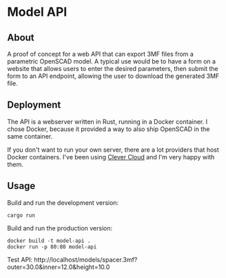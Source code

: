 # Model API

## About

A proof of concept for a web API that can export 3MF files from a parametric OpenSCAD model. A typical use would be to have a form on a website that allows users to enter the desired parameters, then submit the form to an API endpoint, allowing the user to download the generated 3MF file.


## Deployment

The API is a webserver written in Rust, running in a Docker container. I chose Docker, because it provided a way to also ship OpenSCAD in the same container.

If you don't want to run your own server, there are a lot providers that host Docker containers. I've been using [Clever Cloud](https://www.clever-cloud.com/) and I'm very happy with them.


## Usage

Build and run the development version:

```
cargo run
```

Build and run the production version:

```
docker build -t model-api .
docker run -p 80:80 model-api
```

Test API:
http://localhost/models/spacer.3mf?outer=30.0&inner=12.0&height=10.0
